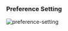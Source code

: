 ### Preference Setting

![preference-setting](https://user-images.githubusercontent.com/27923352/181546907-c280e819-3fca-4ab2-b733-d1794c07e835.gif)
